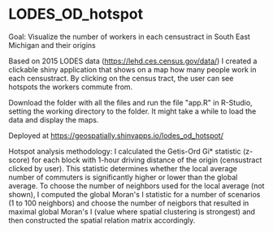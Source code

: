 # LODES_OD_hotspot

Goal: Visualize the number of workers in each censustract in South East Michigan and their origins

Based on 2015 LODES data (https://lehd.ces.census.gov/data/) I created a clickable shiny application that shows on a map how many people work in each censustract. By clicking on the census tract, the user can see hotspots the workers commute from.

Download the folder with all the files and run the file "app.R" in R-Studio, setting the working directory to the folder. It might take a while to load the data and display the maps.


Deployed at https://geospatially.shinyapps.io/lodes_od_hotspot/

Hotspot analysis methodology:
I calculated the Getis-Ord Gi* statistic (z-score) for each block with 1-hour driving distance of the origin (censustract clicked by user). This statistic determines whether the local average number of commuters is significantly higher or lower than the global average. To choose the number of neighbors used for the local average (not shown), I computed the global Moran's I statistic for a number of scenarios (1 to 100 neighbors) and choose the number of neigbors that resulted in maximal global Moran's I (value where spatial clustering is strongest) and then constructed the spatial relation matrix accordingly.






